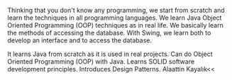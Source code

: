 
Thinking that you don't know any programming, we start from scratch and learn the techniques in all programming languages.
We learn Java Object Oriented Programming (OOP) techniques as in real life.
We basically learn the methods of accessing the database.
With Swing, we learn both to develop an interface and to access the database.


It learns Java from scratch as it is used in real projects.
Can do Object Oriented Programming (OOP) with Java.
Learns SOLID software development principles.
Introduces Design Patterns.
Alaattin Kayalık<<
